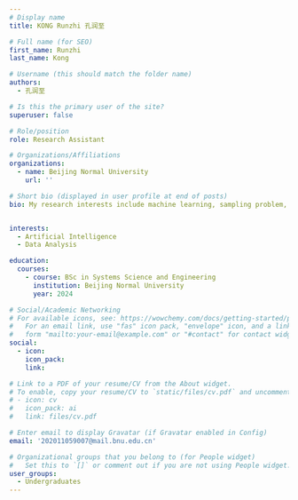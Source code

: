 ```yaml
---
# Display name
title: KONG Runzhi 孔润至

# Full name (for SEO)
first_name: Runzhi
last_name: Kong

# Username (this should match the folder name)
authors:
  - 孔润至

# Is this the primary user of the site?
superuser: false

# Role/position
role: Research Assistant

# Organizations/Affiliations
organizations:
  - name: Beijing Normal University
    url: ''

# Short bio (displayed in user profile at end of posts)
bio: My research interests include machine learning, sampling problem, continuous learning of artificial neural networks.


interests:
  - Artificial Intelligence
  - Data Analysis

education:
  courses:
    - course: BSc in Systems Science and Engineering
      institution: Beijing Normal University
      year: 2024

# Social/Academic Networking
# For available icons, see: https://wowchemy.com/docs/getting-started/page-builder/#icons
#   For an email link, use "fas" icon pack, "envelope" icon, and a link in the
#   form "mailto:your-email@example.com" or "#contact" for contact widget.
social:
  - icon: 
    icon_pack: 
    link: 

# Link to a PDF of your resume/CV from the About widget.
# To enable, copy your resume/CV to `static/files/cv.pdf` and uncomment the lines below.
# - icon: cv
#   icon_pack: ai
#   link: files/cv.pdf

# Enter email to display Gravatar (if Gravatar enabled in Config)
email: '202011059007@mail.bnu.edu.cn'

# Organizational groups that you belong to (for People widget)
#   Set this to `[]` or comment out if you are not using People widget.
user_groups:
  - Undergraduates
---
```





